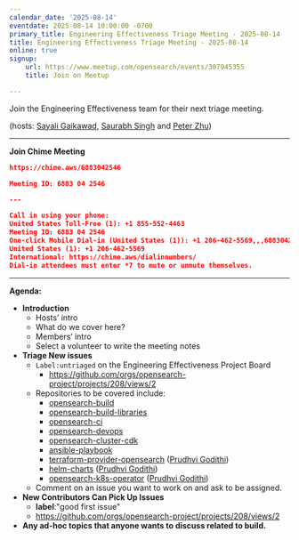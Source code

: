 ```yaml
---
calendar_date: '2025-08-14'
eventdate: 2025-08-14 10:00:00 -0700
primary_title: Engineering Effectiveness Triage Meeting - 2025-08-14
title: Engineering Effectiveness Triage Meeting - 2025-08-14
online: true
signup:
    url: https://www.meetup.com/opensearch/events/307945355
    title: Join on Meetup

---
```


Join the Engineering Effectiveness team for their next triage meeting.

(hosts: [Sayali Gaikawad](https://github.com/gaiksaya), [Saurabh Singh](https://github.com/getsaurabh02) and [Peter Zhu](https://github.com/peterzhuamazon))

---

**Join Chime Meeting**
```json
https://chime.aws/6883042546

Meeting ID: 6883 04 2546

---

Call in using your phone:
United States Toll-Free (1): +1 855-552-4463
Meeting ID: 6883 04 2546
One-click Mobile Dial-in (United States (1)): +1 206-462-5569,,,6883042546#
United States (1): +1 206-462-5569
International: https://chime.aws/dialinnumbers/
Dial-in attendees must enter *7 to mute or unmute themselves.


```

---

**Agenda:**

* **Introduction**
    * Hosts’ intro
    * What do we cover here?
    * Members’ intro
    * Select a volunteer to write the meeting notes
* **Triage New issues**
    * `Label:untriaged` on the Engineering Effectiveness Project Board
        * https://github.com/orgs/opensearch-project/projects/208/views/2
    * Repositories to be covered include:
        * [opensearch-build](https://github.com/opensearch-project/opensearch-build)
        * [opensearch-build-libraries](https://github.com/opensearch-project/opensearch-build-libraries)
        * [opensearch-ci](https://github.com/opensearch-project/opensearch-ci)
        * [opensearch-devops](https://github.com/opensearch-project/opensearch-devops)
        * [opensearch-cluster-cdk](https://github.com/opensearch-project/opensearch-cluster-cdk)
        * [ansible-playbook](https://github.com/opensearch-project/ansible-playbook/)
        * [terraform-provider-opensearch](https://github.com/opensearch-project/terraform-provider-opensearch) ([Prudhvi Godithi](https://quip-amazon.com/dAC9EA4BcQx))
        * [helm-charts](https://github.com/opensearch-project/helm-charts/) ([Prudhvi Godithi](https://quip-amazon.com/dAC9EA4BcQx))
        * [opensearch-k8s-operator](https://github.com/opensearch-project/opensearch-k8s-operator) ([Prudhvi Godithi](https://quip-amazon.com/dAC9EA4BcQx))
    * Comment on an issue you want to work on and ask to be assigned.
* **New Contributors Can Pick Up Issues**
    * **label**:"good first issue"
    * https://github.com/orgs/opensearch-project/projects/208/views/2
* **Any ad-hoc topics that anyone wants to discuss related to build.**